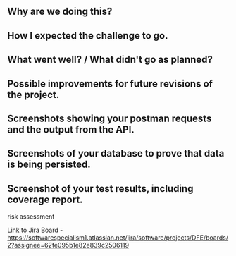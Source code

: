 

Why are we doing this?
-
How I expected the challenge to go.
-
What went well? / What didn't go as planned?
-
Possible improvements for future revisions of the project.
-
Screenshots showing your postman requests and the output from the API.
-
Screenshots of your database to prove that data is being persisted.
-
Screenshot of your test results, including coverage report.
-


risk assessment



Link to Jira Board - https://softwarespecialism1.atlassian.net/jira/software/projects/DFE/boards/2?assignee=62fe095b1e82e839c2506119
